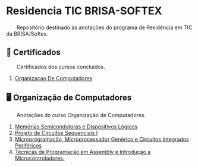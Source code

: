 # Residencia TIC BRISA-SOFTEX

&emsp;&emsp;Repositório destinado às anotações do programa de Residência em TIC da BRISA/Softex.

## 📜 Certificados

&emsp;&emsp;Certificados dos cursos concluídos.

1. [Organizacao De Computadores](Certificados/OrganizacaoDeComputadores.pdf)

## 🖥️ Organização de Computadores 

&emsp;&emsp;Anotações do curso Organização de Computadores. 

1. [Memórias Semicondutoras e Dispositivos Lógicos](OrganizacaoDeComputadores/MemoriasSemicondutorasDispositivosLogicos.md)
1. [Projeto de Circuitos Sequenciais I](OrganizacaoDeComputadores/Projeto%20de%20CircuitosSequenciais.md)
1. [Microprogramação, Microprocessador Genérico e Circuitos Integrados Periféricos](OrganizacaoDeComputadores/Microprograma%C3%A7%C3%A3oMicroprocessadorGenericoCircuitosIntegradosPerifericos.md)
1. [Técnicas de Programação em Assembly e Introdução a Microcontroladores.](OrganizacaoDeComputadores/Assembly.md)
